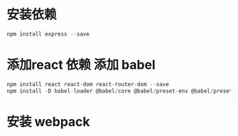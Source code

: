 
# 安装依赖

```js
npm install express --save
```

# 添加react 依赖 添加 babel

```js
npm install react react-dom react-router-dom --save
npm install -D babel-loader @babel/core @babel/preset-env @babel/preset-react
```

# 安装 webpack
```

```
